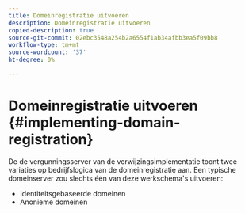 ```yaml
---
title: Domeinregistratie uitvoeren
description: Domeinregistratie uitvoeren
copied-description: true
source-git-commit: 02ebc3548a254b2a6554f1ab34afbb3ea5f09bb8
workflow-type: tm+mt
source-wordcount: '37'
ht-degree: 0%

---
```


# Domeinregistratie uitvoeren {#implementing-domain-registration}

De de vergunningsserver van de verwijzingsimplementatie toont twee variaties op bedrijfslogica van de domeinregistratie aan. Een typische domeinserver zou slechts één van deze werkschema&#39;s uitvoeren:

* Identiteitsgebaseerde domeinen
* Anonieme domeinen

